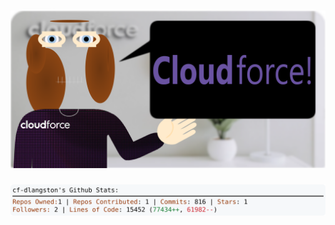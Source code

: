 <!-- 
Version 3.0.194
Built Fri Jan 24 2025 05:20:34 GMT+0000 (Coordinated Universal Time)
-->

<h1 align="center">
  <a href="https://github.com/dylanlangston/dylanlangston/tree/master/src" title="Click to View Source">
    <picture width="100%" alt="Dylan">
      <source media="(prefers-color-scheme: dark)" srcset="dylan-dark.svg?version=3.0.194">
      <img src="dylan-light.svg?version=3.0.194" alt="Dylan">
    </picture>
  </a>
</h1>

<div align="center">
  <picture width="100%" alt="Profile Info and Stats">
    <source media="(prefers-color-scheme: dark)" srcset="stats-dark.svg?version=3.0.194">
    <img src="stats-light.svg?version=3.0.194" alt="Profile Info and Stats">
  </picture>
</div>
